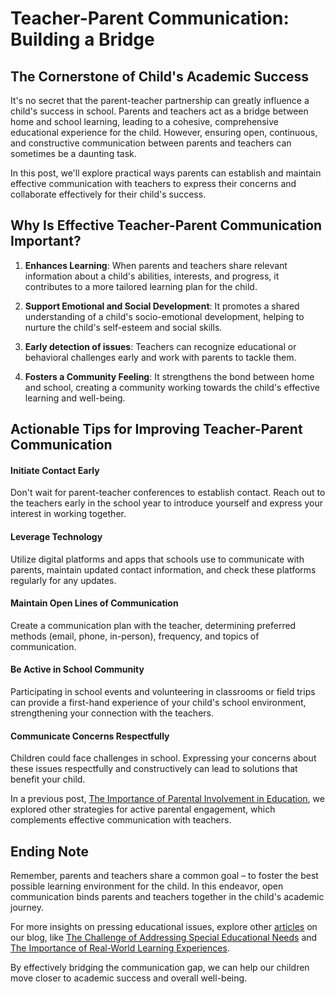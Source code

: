 # Teacher-Parent Communication: Building a Bridge 

## The Cornerstone of Child's Academic Success

It's no secret that the parent-teacher partnership can greatly influence a child's success in school. Parents and teachers act as a bridge between home and school learning, leading to a cohesive, comprehensive educational experience for the child. However, ensuring open, continuous, and constructive communication between parents and teachers can sometimes be a daunting task.

In this post, we'll explore practical ways parents can establish and maintain effective communication with teachers to express their concerns and collaborate effectively for their child's success.

## Why Is Effective Teacher-Parent Communication Important?

1. **Enhances Learning**: When parents and teachers share relevant information about a child's abilities, interests, and progress, it contributes to a more tailored learning plan for the child. 

2. **Support Emotional and Social Development**: It promotes a shared understanding of a child's socio-emotional development, helping to nurture the child's self-esteem and social skills.

3. **Early detection of issues**: Teachers can recognize educational or behavioral challenges early and work with parents to tackle them. 

4. **Fosters a Community Feeling**: It strengthens the bond between home and school, creating a community working towards the child's effective learning and well-being.  


## Actionable Tips for Improving Teacher-Parent Communication 

#### Initiate Contact Early
Don't wait for parent-teacher conferences to establish contact. Reach out to the teachers early in the school year to introduce yourself and express your interest in working together. 

#### Leverage Technology
Utilize digital platforms and apps that schools use to communicate with parents, maintain updated contact information, and check these platforms regularly for any updates.

#### Maintain Open Lines of Communication
Create a communication plan with the teacher, determining preferred methods (email, phone, in-person), frequency, and topics of communication.

#### Be Active in School Community
Participating in school events and volunteering in classrooms or field trips can provide a first-hand experience of your child's school environment, strengthening your connection with the teachers.

#### Communicate Concerns Respectfully
Children could face challenges in school. Expressing your concerns about these issues respectfully and constructively can lead to solutions that benefit your child.

In a previous post, [The Importance of Parental Involvement in Education](/xedublog/parental-engagement/the-impact-of-parental-involvement-in-education.md), we explored other strategies for active parental engagement, which complements effective communication with teachers.

## Ending Note

Remember, parents and teachers share a common goal – to foster the best possible learning environment for the child. In this endeavor, open communication binds parents and teachers together in the child's academic journey.

For more insights on pressing educational issues, explore other [articles](/xedublog/) on our blog, like [The Challenge of Addressing Special Educational Needs](/education-fundamentals/the-challenge-of-addressing-special-educational-needs.md) and [The Importance of Real-World Learning Experiences](/experiential-learning/the-importance-of-real-world-learning-experiences.md). 

By effectively bridging the communication gap, we can help our children move closer to academic success and overall well-being.